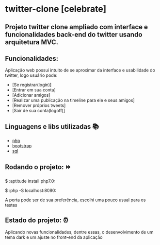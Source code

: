 # twitter-clone [celebrate]
## Projeto twitter clone ampliado com interface e funcionalidades back-end do twitter usando arquitetura MVC.

## Funcionalidades:
Aplicação web possui intuito de se aproximar da interface e usabilidade do twitter, logo usuário pode:
- [Se registrar(login)]
- [Entrar em sua conta]
- [Adicionar amigos]
- [Realizar uma publicação na timeline para ele e seus amigos]
- [Remover próprios tweets]
- [Sair de sua conta(logoff)]


## Linguagens e libs utilizadas :books:
- [php](https://www.php.net/)
- [bootstrap](https://getbootstrap.com/)
- [sql](https://dev.mysql.com/doc/)

## Rodando o projeto: :fast_forward:

$ :aptitude install php7.0:

$ :php -S localhost:8080:

A porta pode ser de sua preferência, escolhi uma pouco usual para os testes

## Estado do projeto: :alarm_clock:

Aplicando novas funcionalidades, dentre essas, o desenvolvimento de um tema dark e um ajuste no front-end da aplicação

